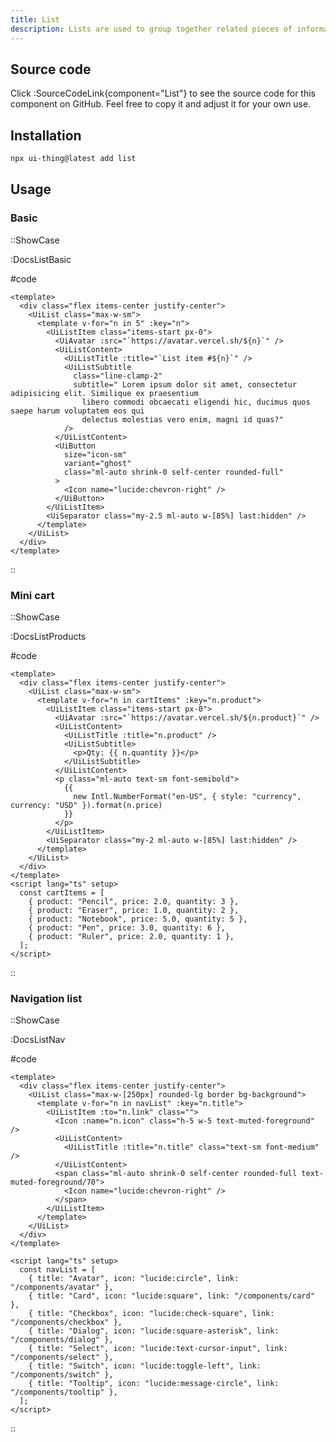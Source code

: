 ```yaml
---
title: List
description: Lists are used to group together related pieces of information so they are clearly associated with each other and easy to read.
---
```


## Source code

Click :SourceCodeLink{component="List"} to see the source code for this component on GitHub. Feel free to copy it and adjust it for your own use.

## Installation

```bash
npx ui-thing@latest add list
```

## Usage

### Basic

::ShowCase

:DocsListBasic

#code

<!-- automd:file src="../../app/components/content/Docs/List/DocsListBasic.vue" code lang="vue" -->

```vue [DocsListBasic.vue]
<template>
  <div class="flex items-center justify-center">
    <UiList class="max-w-sm">
      <template v-for="n in 5" :key="n">
        <UiListItem class="items-start px-0">
          <UiAvatar :src="`https://avatar.vercel.sh/${n}`" />
          <UiListContent>
            <UiListTitle :title="`List item #${n}`" />
            <UiListSubtitle
              class="line-clamp-2"
              subtitle=" Lorem ipsum dolor sit amet, consectetur adipisicing elit. Similique ex praesentium
                libero commodi obcaecati eligendi hic, ducimus quos saepe harum voluptatem eos qui
                delectus molestias vero enim, magni id quas?"
            />
          </UiListContent>
          <UiButton
            size="icon-sm"
            variant="ghost"
            class="ml-auto shrink-0 self-center rounded-full"
          >
            <Icon name="lucide:chevron-right" />
          </UiButton>
        </UiListItem>
        <UiSeparator class="my-2.5 ml-auto w-[85%] last:hidden" />
      </template>
    </UiList>
  </div>
</template>

```

<!-- /automd -->

::

### Mini cart

::ShowCase

:DocsListProducts

#code

<!-- automd:file src="../../app/components/content/Docs/List/DocsListProducts.vue" code lang="vue" -->

```vue [DocsListProducts.vue]
<template>
  <div class="flex items-center justify-center">
    <UiList class="max-w-sm">
      <template v-for="n in cartItems" :key="n.product">
        <UiListItem class="items-start px-0">
          <UiAvatar :src="`https://avatar.vercel.sh/${n.product}`" />
          <UiListContent>
            <UiListTitle :title="n.product" />
            <UiListSubtitle>
              <p>Qty: {{ n.quantity }}</p>
            </UiListSubtitle>
          </UiListContent>
          <p class="ml-auto text-sm font-semibold">
            {{
              new Intl.NumberFormat("en-US", { style: "currency", currency: "USD" }).format(n.price)
            }}
          </p>
        </UiListItem>
        <UiSeparator class="my-2 ml-auto w-[85%] last:hidden" />
      </template>
    </UiList>
  </div>
</template>
<script lang="ts" setup>
  const cartItems = [
    { product: "Pencil", price: 2.0, quantity: 3 },
    { product: "Eraser", price: 1.0, quantity: 2 },
    { product: "Notebook", price: 5.0, quantity: 5 },
    { product: "Pen", price: 3.0, quantity: 6 },
    { product: "Ruler", price: 2.0, quantity: 1 },
  ];
</script>

```

<!-- /automd -->

::

### Navigation list

::ShowCase

:DocsListNav

#code

<!-- automd:file src="../../app/components/content/Docs/List/DocsListNav.vue" code lang="vue" -->

```vue [DocsListNav.vue]
<template>
  <div class="flex items-center justify-center">
    <UiList class="max-w-[250px] rounded-lg border bg-background">
      <template v-for="n in navList" :key="n.title">
        <UiListItem :to="n.link" class="">
          <Icon :name="n.icon" class="h-5 w-5 text-muted-foreground" />
          <UiListContent>
            <UiListTitle :title="n.title" class="text-sm font-medium" />
          </UiListContent>
          <span class="ml-auto shrink-0 self-center rounded-full text-muted-foreground/70">
            <Icon name="lucide:chevron-right" />
          </span>
        </UiListItem>
      </template>
    </UiList>
  </div>
</template>

<script lang="ts" setup>
  const navList = [
    { title: "Avatar", icon: "lucide:circle", link: "/components/avatar" },
    { title: "Card", icon: "lucide:square", link: "/components/card" },
    { title: "Checkbox", icon: "lucide:check-square", link: "/components/checkbox" },
    { title: "Dialog", icon: "lucide:square-asterisk", link: "/components/dialog" },
    { title: "Select", icon: "lucide:text-cursor-input", link: "/components/select" },
    { title: "Switch", icon: "lucide:toggle-left", link: "/components/switch" },
    { title: "Tooltip", icon: "lucide:message-circle", link: "/components/tooltip" },
  ];
</script>

```

<!-- /automd -->

::
